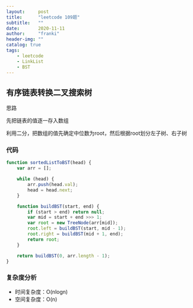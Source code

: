 ```yaml
---
layout:     post
title:      "leetcode 109题"
subtitle:   ""
date:       2020-11-11
author:     "franki"
header-img: ""
catalog: true
tags:
    - leetcode
    - LinkList
    - BST
---
```


## 有序链表转换二叉搜索树

思路

先把链表的值逐一存入数组

利用二分，把数组的值先确定中位数为root，然后根据root划分左子树、右子树

### 代码

```js
function sortedListToBST(head) {
    var arr = [];

    while (head) {
        arr.push(head.val);
        head = head.next;
    }

    function buildBST(start, end) {
        if (start > end) return null;
        var mid = start + end >>> 1;
        var root = new TreeNode(arr[mid]);
        root.left = buildBST(start, mid - 1);
        root.right = buildBST(mid + 1, end);
        return root;
    }

    return buildBST(0, arr.length - 1);
}
```

### 复杂度分析

- 时间复杂度：O(nlogn)
- 空间复杂度：O(n)
